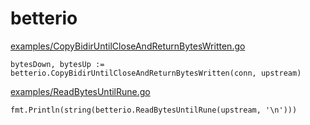 # betterio

[examples/CopyBidirUntilCloseAndReturnBytesWritten.go](examples/CopyBidirUntilCloseAndReturnBytesWritten.go)

    bytesDown, bytesUp := betterio.CopyBidirUntilCloseAndReturnBytesWritten(conn, upstream)

[examples/ReadBytesUntilRune.go](examples/ReadBytesUntilRune.go)

    fmt.Println(string(betterio.ReadBytesUntilRune(upstream, '\n')))
